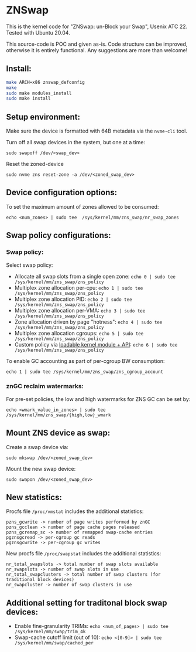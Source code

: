 # ZNSwap

This is the kernel code for "ZNSwap: un-Block your Swap", Usenix ATC 22. Tested with Ubuntu 20.04.

This source-code is POC and given as-is. Code structure can be improved, otherwise it is entirely functional. Any suggestions are more than welcome!

## Install:

```bash
make ARCH=x86 znswap_defconfig
make
sudo make modules_install
sudo make install
```

## Setup environment:

Make sure the device is formatted with 64B metadata via the `nvme-cli` tool.

Turn off all swap devices in the system, but one at a time:

`sudo swapoff /dev/<swap_dev>`

Reset the zoned-device

`sudo nvme zns reset-zone -a /dev/<zoned_swap_dev>`

## Device configuration options:

To set the maximum amount of zones allowed to be consumed:

`echo <num_zones> | sudo tee  /sys/kernel/mm/zns_swap/nr_swap_zones`

## Swap policy configurations:

### Swap policy:

Select swap policy:
* Allocate all swap slots from a single open zone: `echo 0 | sudo tee /sys/kernel/mm/zns_swap/zns_policy`
* Multiplex zone allocation per-cpu: `echo 1 | sudo tee /sys/kernel/mm/zns_swap/zns_policy`
* Multiplex zone allocation PID: `echo 2 | sudo tee /sys/kernel/mm/zns_swap/zns_policy`
* Multiplex zone allocation per-VMA: `echo 3 | sudo tee /sys/kernel/mm/zns_swap/zns_policy`
* Zone allocation driven by page "hotness": `echo 4 | sudo tee /sys/kernel/mm/zns_swap/zns_policy`
* Multiplex zone allocation cgroups: `echo 5 | sudo tee /sys/kernel/mm/zns_swap/zns_policy`
* Custom policy via [loadable kernel module + API][1]: `echo 6 | sudo tee /sys/kernel/mm/zns_swap/zns_policy`

To enable GC accounting as part of per-cgroup BW consumption:

`echo 1 | sudo tee /sys/kernel/mm/zns_swap/zns_cgroup_account`

### znGC reclaim watermarks:

For pre-set policies, the low and high watermarks for ZNS GC can be set by:

`echo <wmark_value_in_zones> | sudo tee /sys/kernel/mm/zns_swap/{high,low}_wmark`

## Mount ZNS device as swap:

Create a swap device via:

`sudo mkswap /dev/<zoned_swap_dev>`

Mount the new swap device:

`sudo swapon /dev/<zoned_swap_dev>`

## New statistics:

Procfs file `/proc/vmstat` includes the additional statistics:

```
pzns_gcwrite -> number of page writes performed by znGC
pzns_gcclean -> number of page cache pages released
pzns_gcremap_sc -> number of remapped swap-cache entries
pgznsgcread -> per-cgroup gc reads
pgznsgcwrite -> per-cgroup gc writes
```

New procfs file `/proc/swapstat` includes the additional statistics:

```
nr_total_swapslots -> total number of swap slots available
nr_swapslots -> number of swap slots in use
nr_total_swapclusters -> total number of swap clusters (for traditional block devices)
nr_swapcluster -> number of swap clusters in use
```

## Additional setting for traditonal block swap devices:

* Enable fine-granularity TRIMs: `echo <num_of_pages> | sudo tee /sys/kernel/mm/swap/trim_4k`
* Swap-cache cutoff limit (out of 10): `echo <[0-9]> | sudo tee /sys/kernel/mm/swap/cached_per`

[1]: https://github.com/acsl-technion/znswap_policy_module "ZNSwap example policy module and API description"
